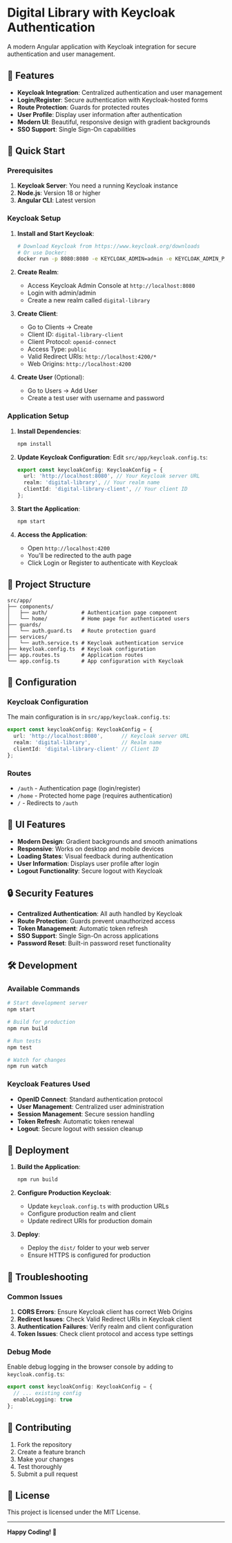 # Digital Library with Keycloak Authentication

A modern Angular application with Keycloak integration for secure authentication and user management.

## 🔐 Features

- **Keycloak Integration**: Centralized authentication and user management
- **Login/Register**: Secure authentication with Keycloak-hosted forms
- **Route Protection**: Guards for protected routes
- **User Profile**: Display user information after authentication
- **Modern UI**: Beautiful, responsive design with gradient backgrounds
- **SSO Support**: Single Sign-On capabilities

## 🚀 Quick Start

### Prerequisites

1. **Keycloak Server**: You need a running Keycloak instance
2. **Node.js**: Version 18 or higher
3. **Angular CLI**: Latest version

### Keycloak Setup

1. **Install and Start Keycloak**:
   ```bash
   # Download Keycloak from https://www.keycloak.org/downloads
   # Or use Docker:
   docker run -p 8080:8080 -e KEYCLOAK_ADMIN=admin -e KEYCLOAK_ADMIN_PASSWORD=admin quay.io/keycloak/keycloak:latest start-dev
   ```

2. **Create Realm**:
   - Access Keycloak Admin Console at `http://localhost:8080`
   - Login with admin/admin
   - Create a new realm called `digital-library`

3. **Create Client**:
   - Go to Clients → Create
   - Client ID: `digital-library-client`
   - Client Protocol: `openid-connect`
   - Access Type: `public`
   - Valid Redirect URIs: `http://localhost:4200/*`
   - Web Origins: `http://localhost:4200`

4. **Create User** (Optional):
   - Go to Users → Add User
   - Create a test user with username and password

### Application Setup

1. **Install Dependencies**:
   ```bash
   npm install
   ```

2. **Update Keycloak Configuration**:
   Edit `src/app/keycloak.config.ts`:
   ```typescript
   export const keycloakConfig: KeycloakConfig = {
     url: 'http://localhost:8080', // Your Keycloak server URL
     realm: 'digital-library', // Your realm name
     clientId: 'digital-library-client', // Your client ID
   };
   ```

3. **Start the Application**:
   ```bash
   npm start
   ```

4. **Access the Application**:
   - Open `http://localhost:4200`
   - You'll be redirected to the auth page
   - Click Login or Register to authenticate with Keycloak

## 📁 Project Structure

```
src/app/
├── components/
│   ├── auth/           # Authentication page component
│   └── home/           # Home page for authenticated users
├── guards/
│   └── auth.guard.ts   # Route protection guard
├── services/
│   └── auth.service.ts # Keycloak authentication service
├── keycloak.config.ts  # Keycloak configuration
├── app.routes.ts       # Application routes
└── app.config.ts       # App configuration with Keycloak
```

## 🔧 Configuration

### Keycloak Configuration

The main configuration is in `src/app/keycloak.config.ts`:

```typescript
export const keycloakConfig: KeycloakConfig = {
  url: 'http://localhost:8080',      // Keycloak server URL
  realm: 'digital-library',          // Realm name
  clientId: 'digital-library-client' // Client ID
};
```

### Routes

- `/auth` - Authentication page (login/register)
- `/home` - Protected home page (requires authentication)
- `/` - Redirects to `/auth`

## 🎨 UI Features

- **Modern Design**: Gradient backgrounds and smooth animations
- **Responsive**: Works on desktop and mobile devices
- **Loading States**: Visual feedback during authentication
- **User Information**: Displays user profile after login
- **Logout Functionality**: Secure logout with Keycloak

## 🔒 Security Features

- **Centralized Authentication**: All auth handled by Keycloak
- **Route Protection**: Guards prevent unauthorized access
- **Token Management**: Automatic token refresh
- **SSO Support**: Single Sign-On across applications
- **Password Reset**: Built-in password reset functionality

## 🛠️ Development

### Available Commands

```bash
# Start development server
npm start

# Build for production
npm run build

# Run tests
npm test

# Watch for changes
npm run watch
```

### Keycloak Features Used

- **OpenID Connect**: Standard authentication protocol
- **User Management**: Centralized user administration
- **Session Management**: Secure session handling
- **Token Refresh**: Automatic token renewal
- **Logout**: Secure logout with session cleanup

## 🚀 Deployment

1. **Build the Application**:
   ```bash
   npm run build
   ```

2. **Configure Production Keycloak**:
   - Update `keycloak.config.ts` with production URLs
   - Configure production realm and client
   - Update redirect URIs for production domain

3. **Deploy**:
   - Deploy the `dist/` folder to your web server
   - Ensure HTTPS is configured for production

## 📝 Troubleshooting

### Common Issues

1. **CORS Errors**: Ensure Keycloak client has correct Web Origins
2. **Redirect Issues**: Check Valid Redirect URIs in Keycloak client
3. **Authentication Failures**: Verify realm and client configuration
4. **Token Issues**: Check client protocol and access type settings

### Debug Mode

Enable debug logging in the browser console by adding to `keycloak.config.ts`:

```typescript
export const keycloakConfig: KeycloakConfig = {
  // ... existing config
  enableLogging: true
};
```

## 🤝 Contributing

1. Fork the repository
2. Create a feature branch
3. Make your changes
4. Test thoroughly
5. Submit a pull request

## 📄 License

This project is licensed under the MIT License.

---

**Happy Coding! 🎉**
